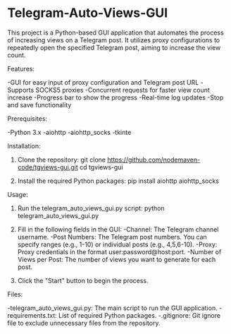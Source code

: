 # Telegram-Auto-Views-GUI
This project is a Python-based GUI application that automates the process of increasing views on a Telegram post. It utilizes proxy configurations to repeatedly open the specified Telegram post, aiming to increase the view count.

Features:

-GUI for easy input of proxy configuration and Telegram post URL
-Supports SOCKS5 proxies
-Concurrent requests for faster view count increase
-Progress bar to show the progress
-Real-time log updates
-Stop and save functionality

Prerequisites:

-Python 3.x
-aiohttp
-aiohttp_socks
-tkinte

Installation:

1. Clone the repository:
git clone https://github.com/nodemaven-code/tgviews-gui.git
cd tgviews-gui

2. Install the required Python packages:
pip install aiohttp aiohttp_socks

Usage:

1. Run the telegram_auto_views_gui.py script:
python telegram_auto_views_gui.py

2. Fill in the following fields in the GUI:
-Channel: The Telegram channel username.
-Post Numbers: The Telegram post numbers. You can specify ranges (e.g., 1-10) or individual posts (e.g., 4,5,6-10).
-Proxy: Proxy credentials in the format user:password@host:port.
-Number of Views per Post: The number of views you want to generate for each post.

3. Click the "Start" button to begin the process.

Files: 

-telegram_auto_views_gui.py: The main script to run the GUI application.
-requirements.txt: List of required Python packages.
-.gitignore: Git ignore file to exclude unnecessary files from the repository.
